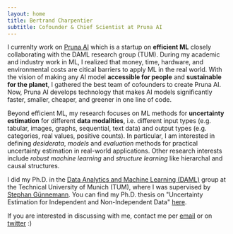 ```yaml
---
layout: home
title: Bertrand Charpentier
subtitle: Cofounder & Chief Scientist at Pruna AI
---
```


I currenlty work on [Pruna AI](https://pruna.ai/) which is a startup on **efficient ML** closely collaborating with the DAML research group (TUM). During my academic and industry work in ML, I realized that money, time, hardware, and environmental costs are citical barriers to apply ML in the real world. With the vision of making any AI model **accessible for people** and **sustainable for the planet**, I gathered the best team of cofounders to create Pruna AI. Now, Pruna AI develops technology that makes AI models significantly faster, smaller, cheaper, and greener in one line of code.

Beyond efficient ML, my research focuses on ML methods for **uncertainty estimation** for different **data modalities**, i.e. different input types (e.g. tabular, images, graphs, sequential, text data) and output types (e.g. categories, real values, positive counts). In particular, I am interested in defining *desiderata*, *models* and *evaluation* methods for practical uncertainty estimation in real-world applications. Other research interests include *robust machine learning* and *structure learning* like hierarchal and causal structures.

I did my Ph.D. in the [Data Analytics and Machine Learning (DAML)](https://www.in.tum.de/daml/startseite/) group at the Technical University of Munich (TUM), where I was supervised by [Stephan Günnemann](https://www.in.tum.de/daml/team/guennemann/). You can find my Ph.D. thesis on "Uncertainty Estimation for Independent and Non-Independent Data" [here](https://mediatum.ub.tum.de/doc/1705567/1705567.pdf).

If you are interested in discussing with me, contact me per [email](bertrand.henri.charpentier@gmail.com) or on [twitter](https://twitter.com/Bertrand_Charp) :)
